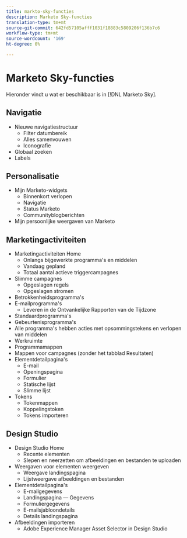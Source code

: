 ```yaml
---
title: markto-sky-functies
description: Marketo Sky-functies
translation-type: tm+mt
source-git-commit: 642fd57105afff1031f18883c5809206f136b7c6
workflow-type: tm+mt
source-wordcount: '169'
ht-degree: 0%

---
```



# Marketo Sky-functies

Hieronder vindt u wat er beschikbaar is in [!DNL Marketo Sky].

## Navigatie

* Nieuwe navigatiestructuur
   * Filter datumbereik
   * Alles samenvouwen
   * Iconografie
* Globaal zoeken
* Labels

## Personalisatie

* Mijn Marketo-widgets
   * Binnenkort verlopen
   * Navigatie
   * Status Marketo
   * Communityblogberichten
* Mijn persoonlijke weergaven van Marketo

## Marketingactiviteiten

* Marketingactiviteiten Home
   * Onlangs bijgewerkte programma&#39;s en middelen
   * Vandaag gepland
   * Totaal aantal actieve triggercampagnes
* Slimme campagnes
   * Opgeslagen regels
   * Opgeslagen stromen
* Betrokkenheidsprogramma&#39;s
* E-mailprogramma&#39;s
   * Leveren in de Ontvankelijke Rapporten van de Tijdzone
* Standaardprogramma&#39;s
* Gebeurtenisprogramma&#39;s
* Alle programma&#39;s hebben acties met opsommingstekens en verlopen van middelen
* Werkruimte
* Programmamappen
* Mappen voor campagnes (zonder het tabblad Resultaten)
* Elementdetailpagina&#39;s
   * E-mail
   * Openingspagina
   * Formulier
   * Statische lijst
   * Slimme lijst
* Tokens
   * Tokenmappen
   * Koppelingstoken
   * Tokens importeren

## Design Studio

* Design Studio Home
   * Recente elementen
   * Slepen en neerzetten om afbeeldingen en bestanden te uploaden
* Weergaven voor elementen weergeven
   * Weergave landingspagina
   * Lijstweergave afbeeldingen en bestanden
* Elementdetailpagina&#39;s
   * E-mailgegevens
   * Landingspagina — Gegevens
   * Formuliergegevens
   * E-mailsjabloondetails
   * Details landingspagina
* Afbeeldingen importeren
   * Adobe Experience Manager Asset Selector in Design Studio
